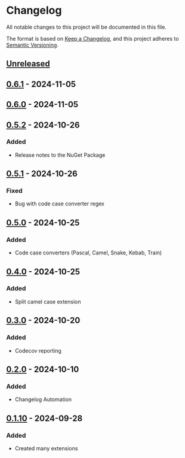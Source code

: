 # Changelog

All notable changes to this project will be documented in this file.

The format is based on [Keep a Changelog](https://keepachangelog.com/en/1.1.0/),
and this project adheres to [Semantic Versioning](https://semver.org/spec/v2.0.0.html).

## [Unreleased]

## [0.6.1] - 2024-11-05

## [0.6.0] - 2024-11-05

## [0.5.2] - 2024-10-26

### Added

- Release notes to the NuGet Package

## [0.5.1] - 2024-10-26

### Fixed

- Bug with code case converter regex

## [0.5.0] - 2024-10-25

### Added

- Code case converters (Pascal, Camel, Snake, Kebab, Train)

## [0.4.0] - 2024-10-25

### Added

- Split camel case extension

## [0.3.0] - 2024-10-20

### Added

- Codecov reporting

## [0.2.0] - 2024-10-10

### Added

- Changelog Automation

## [0.1.10] - 2024-09-28

### Added

- Created many extensions

[Unreleased]: https://github.com/TJC-Tools/TJC.StringExtensions/compare/v0.6.1...HEAD

[0.6.1]: https://github.com/TJC-Tools/TJC.StringExtensions/compare/v0.6.0...v0.6.1

[0.6.0]: https://github.com/TJC-Tools/TJC.StringExtensions/compare/v0.5.2...v0.6.0

[0.5.2]: https://github.com/TJC-Tools/TJC.StringExtensions/compare/v0.5.1...v0.5.2

[0.5.1]: https://github.com/TJC-Tools/TJC.StringExtensions/compare/v0.5.0...v0.5.1

[0.5.0]: https://github.com/TJC-Tools/TJC.StringExtensions/compare/v0.4.0...v0.5.0

[0.4.0]: https://github.com/TJC-Tools/TJC.StringExtensions/compare/v0.3.0...v0.4.0

[0.3.0]: https://github.com/TJC-Tools/TJC.StringExtensions/compare/v0.2.0...v0.3.0

[0.2.0]: https://github.com/TJC-Tools/TJC.StringExtensions/compare/v0.1.10...v0.2.0

[0.1.10]: https://github.com/TJC-Tools/TJC.StringExtensions/releases/tag/v0.1.10
